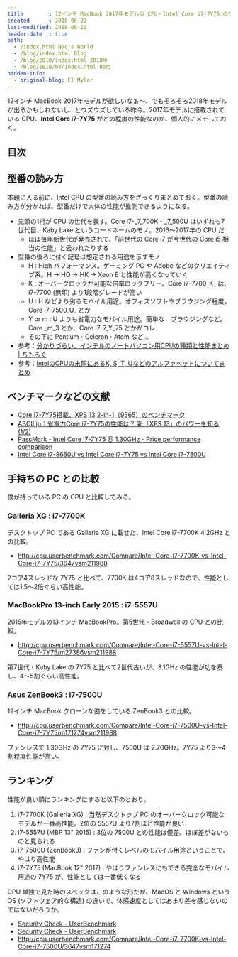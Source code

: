 ```yaml
---
title        : 12インチ MacBook 2017年モデルの CPU・Intel Core i7-7Y75 の性能チェック
created      : 2018-08-22
last-modified: 2018-08-22
header-date  : true
path:
  - /index.html Neo's World
  - /blog/index.html Blog
  - /blog/2018/index.html 2018年
  - /blog/2018/08/index.html 08月
hidden-info:
  - original-blog: El Mylar
---
```


12インチ MacBook 2017年モデルが欲しいなぁ〜、でもそろそろ2018年モデルが出るかもしれないし…とウズウズしている昨今。2017年モデルに搭載されている CPU、__Intel Core i7-7Y75__ がどの程度の性能なのか、個人的にメモしておく。

## 目次

## 型番の読み方

本題に入る前に、Intel CPU の型番の読み方をざっくりまとめておく。型番の読み方が分かれば、型番だけで大体の性能が推測できるようになる。

- 先頭の1桁が CPU の世代を表す。Core i7-_7_700K・_7_500U はいずれも7世代目、Kaby Lake というコードネームのモノ。2016〜2017年の CPU だ
  - ほぼ毎年新世代が発売されて、「前世代の Core i7 が今世代の Core i5 相当の性能」と云われたりする
- 型番の後ろに付く記号は想定される用途を示すモノ
  - H : High パフォーマンス。ゲーミング PC や Adobe などのクリエイティブ系。H → HQ → HK → Xeon E と性能が高くなっていく
  - K : オーバークロックが可能な倍率ロックフリー。Core i7-7700_K_ は、i7-7700 (無印) より1段階グレードが高い
  - U : H などより劣るモバイル用途。オフィスソフトやブラウジング程度。Core i7-7500_U_ とか
  - Y or m : U よりも省電力なモバイル用途。簡単な　ブラウジングなど。Core _m_3 とか、Core i7-7_Y_75 とかがコレ
  - その下に Pentium・Celeron・Atom など…
- 参考：[分かりづらい、インテルのノートパソコン用CPUの種類と性能まとめ | ちもろぐ](https://chimolog.co/bto-cpu-laptop-intel/)
- 参考：[IntelのCPUの末尾にあるK, S, T, Uなどのアルファベットについてまとめ](https://pssection9.com/archives/intel-cpu-alphabet-suffix-meaning.html)

## ベンチマークなどの文献

- [Core i7-7Y75搭載、XPS 13 2-in-1（9365）のベンチマーク](http://www.pasonisan.com/dell/xps13-2in1/9360-corei7-7y75.html)
- [ASCII.jp：省電力Core i7-7Y75の性能は？ 新「XPS 13」のパワーを知る (1/2)](http://ascii.jp/elem/000/001/496/1496931/)
- [PassMark - Intel Core i7-7Y75 @ 1.30GHz - Price performance comparison](https://www.cpubenchmark.net/cpu.php?cpu=Intel+Core+i7-7Y75+%40+1.30GHz&id=2880)
- [Intel Core i7-8650U vs Intel Core i7-7Y75 vs Intel Core i7-7500U](https://www.notebookcheck.net/8650U-vs-7Y75-vs-7500U_9212_8161_8149.247596.0.html)

## 手持ちの PC との比較

僕が持っている PC の CPU と比較してみる。

### Galleria XG : i7-7700K

デスクトップ PC である Galleria XG に載せた、Intel Core i7-7700K 4.2GHz との比較。

- <http://cpu.userbenchmark.com/Compare/Intel-Core-i7-7700K-vs-Intel-Core-i7-7Y75/3647vsm211988>

2コア4スレッドな 7Y75 と比べて、7700K は4コア8スレッドなので、性能としては1.5〜2倍ぐらい高性能。

### MacBookPro 13-inch Early 2015 : i7-5557U

2015年モデルの13インチ MacBookPro。第5世代・Broadwell の CPU との比較。

- <http://cpu.userbenchmark.com/Compare/Intel-Core-i7-5557U-vs-Intel-Core-i7-7Y75/m27386vsm211988>

第7世代・Kaby Lake の 7Y75 と比べて2世代古いが、3.1GHz の性能が功を奏し、4〜5割ぐらい高性能。

### Asus ZenBook3 : i7-7500U

12インチ MacBook クローンな姿をしている ZenBook3 との比較。

- <http://cpu.userbenchmark.com/Compare/Intel-Core-i7-7500U-vs-Intel-Core-i7-7Y75/m171274vsm211988>

ファンレスで 1.30GHz の 7Y75 に対し、7500U は 2.70GHz。7Y75 より3〜4割程度性能が高い。

## ランキング

性能が良い順にランキングにすると以下のとおり。

1. i7-7700K (Galleria XG) : 当然デスクトップ PC のオーバークロック可能なモデルが一番高性能。2位の 5557U より7割ほど性能が良い
2. i7-5557U (MBP 13" 2015) : 3位の 7500U との性能は僅差。ほぼ差がないものと見られる
3. i7-7500U (ZenBook3) : ファンが付くレベルのモバイル用途ということで、やはり高性能
4. i7-7Y75 (MacBook 12" 2017) : やはりファンレスにもできる完全なモバイル用途の 7Y75 が、性能としては一番低くなる

CPU 単独で見た時のスペックはこのような形だが、MacOS と Windows という OS (ソフトウェア的な構造) の違いで、体感速度としてはあまり差を感じないのではないだろうか。

- [Security Check - UserBenchmark](http://cpu.userbenchmark.com/Compare/Intel-Core-i7-7700K-vs-Intel-Core-i7-5557U/3647vsm27386)
- [Security Check - UserBenchmark](http://cpu.userbenchmark.com/Compare/Intel-Core-i7-5557U-vs-Intel-Core-i7-7500U/m27386vsm171274)
- <http://cpu.userbenchmark.com/Compare/Intel-Core-i7-7700K-vs-Intel-Core-i7-7500U/3647vsm171274>
